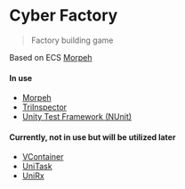 # Cyber Factory
> Factory building game

Based on ECS [Morpeh](https://github.com/scellecs/morpeh.git)

#### In use
- [Morpeh](https://github.com/scellecs/morpeh.git)
- [TriInspector](https://github.com/codewriter-packages/Tri-Inspector)
- [Unity Test Framework (NUnit)](https://docs.unity3d.com/Packages/com.unity.test-framework@2.0)

#### Currently, not in use but will be utilized later
- [VContainer](https://github.com/hadashiA/VContainer)
- [UniTask](https://github.com/Cysharp/UniTask)
- [UniRx](https://github.com/neuecc/UniRx)
